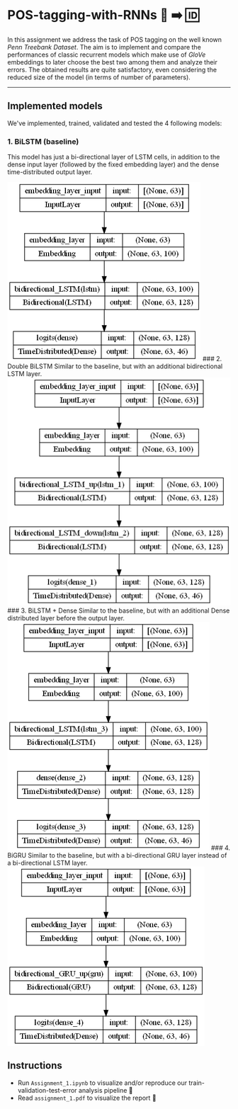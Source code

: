 # POS-tagging-with-RNNs :bookmark_tabs:  :arrow_right: :id:

In this assignment we address the task of POS tagging on the well known *Penn Treebank Dataset*. The aim is to implement and compare the performances of classic recurrent models which make use of *GloVe* embeddings to later choose the best two among them and analyze their errors. The obtained results are quite satisfactory, even considering the reduced size of the model (in terms of number of parameters).

____

## Implemented models

We've implemented, trained, validated and tested the 4 following models:

### 1. BiLSTM (baseline)
This model has just a bi-directional layer of LSTM cells, in addition to the dense input layer (followed by the fixed embedding layer) and the dense time-distributed output layer.

<img src="https://raw.githubusercontent.com/DavideFemia/POS-tagging-with-RNNs/main/img/BiLSTM.png" alt="BiLSTM model structure" style="width:200px height: auto"/>
### 2. Double BiLSTM
Similar to the baseline, but with an additional bidirectional LSTM layer.

<img src="https://raw.githubusercontent.com/DavideFemia/POS-tagging-with-RNNs/main/img/double_bilstm.png" alt="double BiLSTM model structure" style="width:200px height: auto"/>
### 3.  BiLSTM + Dense
Similar to the baseline, but with an additional Dense distributed layer before the output layer.

<img src="https://raw.githubusercontent.com/DavideFemia/POS-tagging-with-RNNs/main/img/BiLSTM_dense.png" alt="BiLSTM+dense model structure" style="width:200px height: auto"/>
### 4.  BiGRU
Similar to the baseline, but with a bi-directional GRU layer instead of a bi-directional LSTM layer.

<img src="https://raw.githubusercontent.com/DavideFemia/POS-tagging-with-RNNs/main/img/BiGRU.png" alt="BiGRU model structure" style="width:200px height: auto"/>



## Instructions

- Run ```Assignment_1.ipynb``` to visualize and/or reproduce our train-validation-test-error analysis pipeline :green_book:
- Read ```assignment_1.pdf``` to visualize the report :scroll:
